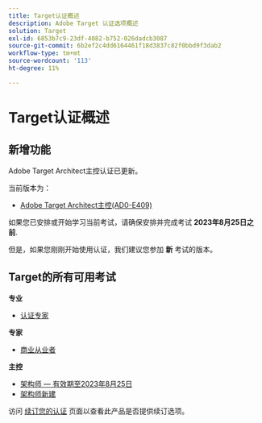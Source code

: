 ```yaml
---
title: Target认证概述
description: Adobe Target 认证选项概述
solution: Target
exl-id: 6853b7c9-23df-4082-b752-026dadcb3087
source-git-commit: 6b2ef2c4dd6164461f18d3837c82f0bbd9f3dab2
workflow-type: tm+mt
source-wordcount: '113'
ht-degree: 11%

---
```


# Target认证概述

## 新增功能

Adobe Target Architect主控认证已更新。

当前版本为：

* [Adobe Target Architect主控(AD0-E409)](/help/certifications/at/at-m-architect.md)

如果您已安排或开始学习当前考试，请确保安排并完成考试 **2023年8月25日之前**.

但是，如果您刚刚开始使用认证，我们建议您参加 **新** 考试的版本。

## Target的所有可用考试

**专业**

* [认证专家](/help/certifications/at/at-p-business.md) <!--AD0-E408-->

**专家**

* [商业从业者](/help/certifications/at/at-e-business.md) <!--AD0-E406-->

**主控**

* [架构师 — 有效期至2023年8月25日](/help/certifications/at/at-m-architect.md) <!--AD0-E407-->
* [架构师新建](/help/certifications/at/at-m-architect0623.md) <!--AD0-E409-->

访问 [续订您的认证](/help/certifications/renew.md) 页面以查看此产品是否提供续订选项。
